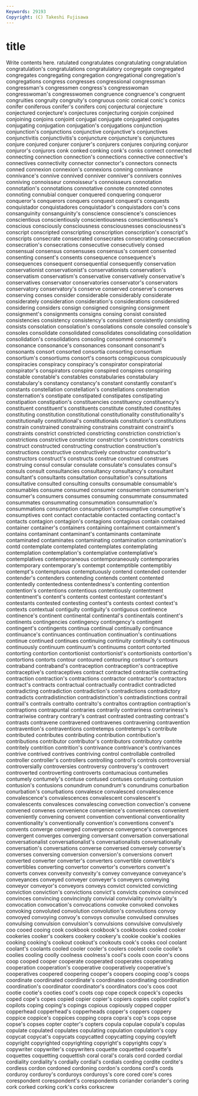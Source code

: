 ```yaml
---
Keywords: 29193 
Copyright: (C) Takeshi Fujisawa
---
```


# title

Write contents here.
ratulated
congratulates congratulating congratulation congratulation's congratulations congratulatory congregate congregated congregates congregating
congregation congregational congregation's congregations congress congresses congressional congressman congressman's congressmen
congress's congresswoman congresswoman's congresswomen congruence congruence's congruent congruities congruity congruity's
congruous conic conical conic's conics conifer coniferous conifer's conifers conj
conjectural conjecture conjectured conjecture's conjectures conjecturing conjoin conjoined conjoining conjoins
conjoint conjugal conjugate conjugated conjugates conjugating conjugation conjugation's conjugations conjunction
conjunction's conjunctions conjunctive conjunctive's conjunctives conjunctivitis conjunctivitis's conjuncture conjuncture's conjunctures
conjure conjured conjurer conjurer's conjurers conjures conjuring conjuror conjuror's conjurors
conk conked conking conk's conks connect connected connecting connection connection's
connections connective connective's connectives connectivity connector connector's connectors connects conned
connexion connexion's connexions conning connivance connivance's connive connived conniver conniver's
connivers connives conniving connoisseur connoisseur's connoisseurs connotation connotation's connotations connotative
connote connoted connotes connoting connubial conquer conquered conquering conqueror conqueror's
conquerors conquers conquest conquest's conquests conquistador conquistadores conquistador's conquistadors con's
cons consanguinity consanguinity's conscience conscience's consciences conscientious conscientiously conscientiousness conscientiousness's
conscious consciously consciousness consciousnesses consciousness's conscript conscripted conscripting conscription conscription's
conscript's conscripts consecrate consecrated consecrates consecrating consecration consecration's consecrations consecutive
consecutively consed consensual consensus consensuses consensus's consent consented consenting consent's
consents consequence consequence's consequences consequent consequential consequently conservation conservationist conservationist's
conservationists conservation's conservatism conservatism's conservative conservatively conservative's conservatives conservator conservatories
conservator's conservators conservatory conservatory's conserve conserved conserve's conserves conserving conses
consider considerable considerably considerate considerately consideration consideration's considerations considered considering
considers consign consigned consigning consignment consignment's consignments consigns consing consist
consisted consistencies consistency consistency's consistent consistently consisting consists consolation consolation's
consolations console consoled console's consoles consolidate consolidated consolidates consolidating consolidation
consolidation's consolidations consoling consommé consommé's consonance consonance's consonances consonant consonant's
consonants consort consorted consortia consorting consortium consortium's consortiums consort's consorts
conspicuous conspicuously conspiracies conspiracy conspiracy's conspirator conspiratorial conspirator's conspirators conspire
conspired conspires conspiring constable constable's constables constabularies constabulary constabulary's constancy
constancy's constant constantly constant's constants constellation constellation's constellations consternation consternation's
constipate constipated constipates constipating constipation constipation's constituencies constituency constituency's constituent
constituent's constituents constitute constituted constitutes constituting constitution constitutional constitutionality constitutionality's
constitutionally constitutional's constitutionals constitution's constitutions constrain constrained constraining constrains constraint
constraint's constraints constrict constricted constricting constriction constriction's constrictions constrictive constrictor
constrictor's constrictors constricts construct constructed constructing construction construction's constructions constructive
constructively constructor constructor's constructors construct's constructs construe construed construes construing
consul consular consulate consulate's consulates consul's consuls consult consultancies consultancy
consultancy's consultant consultant's consultants consultation consultation's consultations consultative consulted consulting
consults consumable consumable's consumables consume consumed consumer consumerism consumerism's consumer's
consumers consumes consuming consummate consummated consummates consummating consummation consummation's consummations
consumption consumption's consumptive consumptive's consumptives cont contact contactable contacted contacting
contact's contacts contagion contagion's contagions contagious contain contained container container's
containers containing containment containment's contains contaminant contaminant's contaminants contaminate contaminated
contaminates contaminating contamination contamination's contd contemplate contemplated contemplates contemplating contemplation
contemplation's contemplative contemplative's contemplatives contemporaneous contemporaneously contemporaries contemporary contemporary's contempt
contemptible contemptibly contempt's contemptuous contemptuously contend contended contender contender's contenders
contending contends content contented contentedly contentedness contentedness's contenting contention contention's
contentions contentious contentiously contentment contentment's content's contents contest contestant contestant's
contestants contested contesting contest's contests context context's contexts contextual contiguity
contiguity's contiguous continence continence's continent continental continental's continentals continent's continents
contingencies contingency contingency's contingent contingent's contingents continua continual continually continuance
continuance's continuances continuation continuation's continuations continue continued continues continuing continuity
continuity's continuous continuously continuum continuum's continuums contort contorted contorting contortion
contortionist contortionist's contortionists contortion's contortions contorts contour contoured contouring contour's
contours contraband contraband's contraception contraception's contraceptive contraceptive's contraceptives contract contracted
contractile contracting contraction contraction's contractions contractor contractor's contractors contract's contracts
contractual contractually contradict contradicted contradicting contradiction contradiction's contradictions contradictory contradicts
contradistinction contradistinction's contradistinctions contrail contrail's contrails contralto contralto's contraltos contraption
contraption's contraptions contrapuntal contraries contrarily contrariness contrariness's contrariwise contrary contrary's
contrast contrasted contrasting contrast's contrasts contravene contravened contravenes contravening contravention
contravention's contraventions contretemps contretemps's contribute contributed contributes contributing contribution contribution's
contributions contributor contributor's contributors contributory contrite contritely contrition contrition's contrivance
contrivance's contrivances contrive contrived contrives contriving control controllable controlled controller
controller's controllers controlling control's controls controversial controversially controversies controversy controversy's
controvert controverted controverting controverts contumacious contumelies contumely contumely's contuse contused
contuses contusing contusion contusion's contusions conundrum conundrum's conundrums conurbation conurbation's
conurbations convalesce convalesced convalescence convalescence's convalescences convalescent convalescent's convalescents convalesces
convalescing convection convection's convene convened convenes convenience convenience's conveniences convenient
conveniently convening convent convention conventional conventionality conventionality's conventionally convention's conventions
convent's convents converge converged convergence convergence's convergences convergent converges converging
conversant conversation conversational conversationalist conversationalist's conversationalists conversationally conversation's conversations converse
conversed conversely converse's converses conversing conversion conversion's conversions convert converted
converter converter's converters convertible convertible's convertibles converting convertor convertor's convertors
convert's converts convex convexity convexity's convey conveyance conveyance's conveyances conveyed
conveyer conveyer's conveyers conveying conveyor conveyor's conveyors conveys convict convicted
convicting conviction conviction's convictions convict's convicts convince convinced convinces convincing
convincingly convivial conviviality conviviality's convocation convocation's convocations convoke convoked convokes
convoking convoluted convolution convolution's convolutions convoy convoyed convoying convoy's convoys
convulse convulsed convulses convulsing convulsion convulsion's convulsions convulsive convulsively coo
cooed cooing cook cookbook cookbook's cookbooks cooked cooker cookeries cooker's
cookers cookery cookery's cookie cookie's cookies cooking cooking's cookout cookout's
cookouts cook's cooks cool coolant coolant's coolants cooled cooler cooler's
coolers coolest coolie coolie's coolies cooling coolly coolness coolness's cool's
cools coon coon's coons coop cooped cooper cooperate cooperated cooperates
cooperating cooperation cooperation's cooperative cooperatively cooperative's cooperatives coopered coopering cooper's
coopers cooping coop's coops coordinate coordinated coordinate's coordinates coordinating coordination
coordination's coordinator coordinator's coordinators coo's coos coot cootie cootie's cooties
coot's coots cop cope copeck copeck's copecks coped cope's copes
copied copier copier's copiers copies copilot copilot's copilots coping coping's
copings copious copiously copped copper copperhead copperhead's copperheads copper's coppers
coppery coppice coppice's coppices copping copra copra's cop's cops copse
copse's copses copter copter's copters copula copulae copula's copulas copulate
copulated copulates copulating copulation copulation's copy copycat copycat's copycats copycatted
copycatting copying copyleft copyright copyrighted copyrighting copyright's copyrights copy's copywriter
copywriter's copywriters coquette coquetted coquette's coquettes coquetting coquettish coral coral's
corals cord corded cordial cordiality cordiality's cordially cordial's cordials cording
cordite cordite's cordless cordon cordoned cordoning cordon's cordons cord's cords
corduroy corduroy's corduroys corduroys's core cored core's cores corespondent corespondent's
corespondents coriander coriander's coring cork corked corking cork's corks corkscrew
